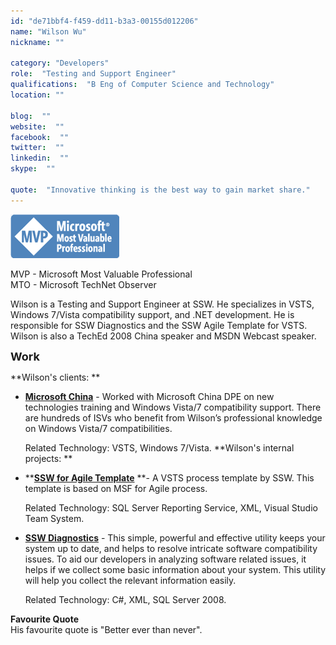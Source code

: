 ```yaml
---
id: "de71bbf4-f459-dd11-b3a3-00155d012206"
name: "Wilson Wu"
nickname: ""

category: "Developers"
role:  "Testing and Support Engineer"
qualifications:  "B Eng of Computer Science and Technology"
location: ""

blog:  ""
website:  ""
facebook:  ""
twitter:  ""
linkedin:  ""
skype:  ""

quote:  "Innovative thinking is the best way to gain market share."
---
```


  ![Microsoft MVP - Team System](./Images/Bio/mvplogo.gif) 


MVP - Microsoft Most Valuable Professional  
 MTO - Microsoft TechNet Observer

Wilson is a Testing and Support Engineer at SSW. He specializes in VSTS, Windows 7/Vista compatibility support, and .NET development. He is responsible for SSW Diagnostics and the SSW Agile Template for VSTS.  
 Wilson is also a TechEd 2008 China speaker and MSDN Webcast speaker.

**<font size="4">Work</font>**

**Wilson's clients: **

*   **[**Microsoft China**](http://www.microsoft.com/ "Microsoft China")** - Worked with Microsoft China DPE on new technologies training and Windows Vista/7 compatibility support. There are hundreds of ISVs who benefit from Wilson’s professional knowledge on Windows Vista/7 compatibilities.   

    Related Technology: VSTS, Windows 7/Vista. 
**Wilson's internal projects: **

*   **[**SSW for Agile Template**](http://www.ssw.com.au/ssw/Download/ProdBasket.aspx?ID=AT "SSW for Agile Template") **- A VSTS process template by SSW. This template is based on MSF for Agile process.  

    Related Technology: SQL Server Reporting Service, XML, Visual Studio Team System.

*   **[**SSW Diagnostics**](http://www.ssw.com.au/ssw/diagnostics/ "SSW Diagnostics")** - This simple, powerful and effective utility keeps your system up to date, and helps to resolve intricate software compatibility issues. To aid our developers in analyzing software related issues, it helps if we collect some basic information about your system. This utility will help you collect the relevant information easily.   

    Related Technology: C#, XML, SQL Server 2008.

**Favourite Quote**  
 His favourite quote is "Better ever than never".
